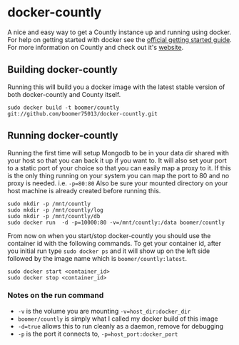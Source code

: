 # docker-countly

A nice and easy way to get a Countly instance up and running using docker. For
help on getting started with docker see the [official getting started guide][0].
For more information on Countly and check out it's [website][1].


## Building docker-countly

Running this will build you a docker image with the latest stable version of both
docker-countly and County itself.

    sudo docker build -t boomer/countly git://github.com/boomer75013/docker-countly.git


## Running docker-countly

Running the first time will setup Mongodb to be in your data dir shared with your
host so that you can back it up if you want to. It will also set your port to
a static port of your choice so that you can easily map a proxy to it. If this
is the only thing running on your system you can map the port to 80 and no
proxy is needed. i.e. `-p=80:80` Also be sure your mounted directory on your
host machine is already created before running this.

    sudo mkdir -p /mnt/countly
    sudo mkdir -p /mnt/countly/log
    sudo mkdir -p /mnt/countly/db
    sudo docker run  -d -p=10000:80 -v=/mnt/countly:/data boomer/countly

From now on when you start/stop docker-countly you should use the container id
with the following commands. To get your container id, after you initial run
type `sudo docker ps` and it will show up on the left side followed by the image
name which is `boomer/countly:latest`.

    sudo docker start <container_id>
    sudo docker stop <container_id>

### Notes on the run command

 + `-v` is the volume you are mounting `-v=host_dir:docker_dir`
 + `boomer/countly` is simply what I called my docker build of this image
 + `-d=true` allows this to run cleanly as a daemon, remove for debugging
 + `-p` is the port it connects to, `-p=host_port:docker_port`


[0]: http://www.docker.io/gettingstarted/
[1]: http://count.ly/

